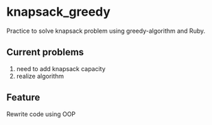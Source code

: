 # knapsack_greedy
Practice to solve knapsack problem using greedy-algorithm and Ruby.


## Current problems

1. need to add knapsack capacity
2. realize algorithm

## Feature
Rewrite code using OOP
